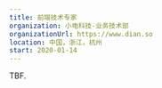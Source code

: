 ```yaml
---
title: 前端技术专家
organization: 小电科技-业务技术部
organizationUrl: https://www.dian.so
location: 中国，浙江，杭州
start: 2020-01-14
---
```


TBF.